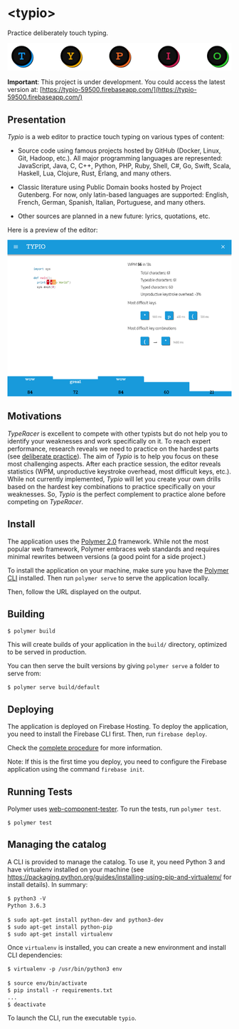 # \<typio\>

Practice deliberately touch typing.

![Logo](images/typio-logo.png)

**Important**: This project is under development. You could access the latest version at: [https://typio-59500.firebaseapp.com/](https://typio-59500.firebaseapp.com/)


## Presentation

*Typio* is a web editor to practice touch typing on various types of content:

* Source code using famous projects hosted by GitHub (Docker, Linux, Git, Hadoop, etc.). All major programming languages are represented: JavaScript, Java, C, C++, Python, PHP, Ruby, Shell, C#, Go, Swift, Scala, Haskell, Lua, Clojure, Rust, Erlang, and many others.

* Classic literature using Public Domain books hosted by Project Gutenberg. For now, only latin-based languages are supported: English, French, German, Spanish, Italian, Portuguese, and many others.

* Other sources are planned in a new future: lyrics, quotations, etc.

Here is a preview of the editor:

![Preview](images/typio-editor.png)


## Motivations


*TypeRacer* is excellent to compete with other typists but do not help you to identify your weaknesses and work specifically on it. To reach expert performance, research reveals we need to practice on the hardest parts (see [deliberate practice][dp]). The aim of *Typio* is to help you focus on these most challenging aspects. After each practice session, the editor reveals statistics (WPM, unproductive keystroke overhead, most difficult keys, etc.). While not currently implemented, *Typio* will let you create your own drills based on the hardest key combinations to practice specifically on your weaknesses. So, *Typio* is the perfect complement to practice alone before competing on *TypeRacer*.


## Install

The application uses the [Polymer 2.0](https://www.polymer-project.org/) framework. While not the most popular web framework, Polymer embraces web standards and requires minimal rewrites between versions (a good point for a side project.)

To install the application on your machine, make sure you have the [Polymer CLI](https://www.npmjs.com/package/polymer-cli) installed. Then run `polymer serve` to serve the application locally.

Then, follow the URL displayed on the output.

## Building

```
$ polymer build
```

This will create builds of your application in the `build/` directory, optimized to be served in production. 

You can then serve the built versions by giving `polymer serve` a folder to serve from:

```
$ polymer serve build/default
```

## Deploying

The application is deployed on Firebase Hosting. To deploy the application, you need to install the Firebase CLI first. Then, run `firebase deploy`. 

Check the [complete procedure](https://firebase.google.com/docs/hosting/deploying) for more information.

Note: If this is the first time you deploy, you need to configure the Firebase application using the command `firebase init`.


## Running Tests

Polymer uses [web-component-tester](https://github.com/Polymer/web-component-tester). To run the tests, run `polymer test`.

```
$ polymer test
```

## Managing the catalog

A CLI is provided to manage the catalog. To use it, you need Python 3 and have virtualenv installed on your machine (see https://packaging.python.org/guides/installing-using-pip-and-virtualenv/ for install details). In summary:

```
$ python3 -V
Python 3.6.3

$ sudo apt-get install python-dev and python3-dev
$ sudo apt-get install python-pip
$ sudo apt-get install virtualenv
```

Once `virtualenv` is installed, you can create a new environment and install CLI dependencies:

```
$ virtualenv -p /usr/bin/python3 env

$ source env/bin/activate
$ pip install -r requirements.txt
...
$ deactivate
```

To launch the CLI, run the executable `typio`.



[dp]: https://en.wikipedia.org/wiki/Practice_(learning_method)#Deliberate_practice
